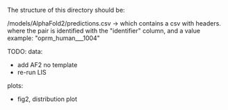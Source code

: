 The structure of this directory should be:

/models/AlphaFold2/predictions.csv
    -> which contains a csv with headers.
       where the pair is identified with the "identifier" column,
       and a value example: "oprm_human___1004"

TODO:
data:
- add AF2 no template
- re-run LIS

plots:
- fig2, distribution plot